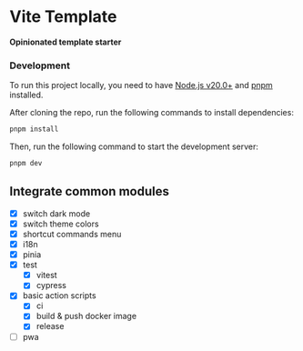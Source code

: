 # Vite Template

**Opinionated template starter**

### Development

To run this project locally, you need to have [Node.js v20.0+](https://nodejs.org/en/) and [pnpm](https://pnpm.io/) installed.

After cloning the repo, run the following commands to install dependencies:

```bash
pnpm install
```

Then, run the following command to start the development server:

```bash
pnpm dev
```

## Integrate common modules

- [x] switch dark mode
- [x] switch theme colors
- [x] shortcut commands menu
- [x] i18n
- [x] pinia
- [x] test
  - [x] vitest
  - [x] cypress
- [x] basic action scripts
  - [x] ci
  - [x] build & push docker image
  - [x] release
- [ ] pwa

